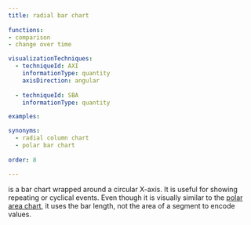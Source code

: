 ```yaml
---
title: radial bar chart
  
functions:
- comparison
- change over time

visualizationTechniques:
  - techniqueId: AXI
    informationType: quantity
    axisDirection: angular
  
  - techniqueId: SBA
    informationType: quantity

examples:

synonyms:
  - radial column chart
  - polar bar chart
  
order: 8

---
```


is a bar chart wrapped around a circular X-axis. It is useful for showing repeating or cyclical events. Even though it is visually similar to the [polar area chart](/polar-chart), it uses the bar length, not the area of a segment to encode values.

<!--more-->

